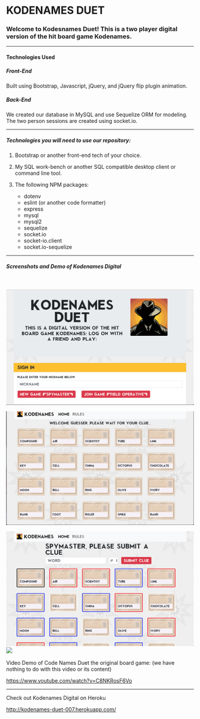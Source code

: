# KODENAMES DUET 

<h3>Welcome to Kodesnames Duet! This is a two player digital version of the hit board game Kodenames.</h3>

<hr>

<h4>Technologies Used</h4>

<h5>Front-End</h5>

Built using Bootstrap, Javascript, jQuery, and  jQuery flip plugin animation. 

<h5>Back-End</h5>

We created our database in MySQL and use Sequelize ORM for modeling.
The two person sessions are created using socket.io. 

<hr>

<h5>Technologies you will need to use our repository:</h5>

1. Bootstrap or another front-end tech of your choice. 

2. My SQL work-bench or another SQL compatible desktop client or command line tool. 

3. The following NPM packages: 

    * dotenv
    * eslint (or another code formatter)
    * express
    * mysql
    * mysql2
    * sequelize
    * socket.io 
    * socket-io.client
    * socket.io-sequelize

<hr>

<h5>Screenshots and Demo of Kodenames Digital</h5>
<br>

<img src="public/images/Kodesnames-start.png"></img>
<br>

<img src="public/images/Kodenames-guesser.png"></img>
<br>

<img src="public/images/Kodenames-spymaster.png"></img>
<br>
<img src="public/images/Kodenames Duet - Guesser.gif"></img>
<br>

Video Demo of Code Names Duet the original board game: 
(we have nothing to do with this video or its content)

https://www.youtube.com/watch?v=C8NKRosF6Vo

<hr>

Check out Kodenames Digital on Heroku

http://kodenames-duet-007.herokuapp.com/










